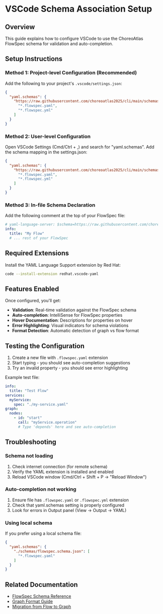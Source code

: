 # VSCode Schema Association Setup

## Overview

This guide explains how to configure VSCode to use the ChoreoAtlas FlowSpec schema for validation and auto-completion.

## Setup Instructions

### Method 1: Project-level Configuration (Recommended)

Add the following to your project's `.vscode/settings.json`:

```json
{
  "yaml.schemas": {
    "https://raw.githubusercontent.com/choreoatlas2025/cli/main/schemas/flowspec.schema.json": [
      "*.flowspec.yaml",
      "*.flowspec.yml"
    ]
  }
}
```

### Method 2: User-level Configuration

Open VSCode Settings (Cmd/Ctrl + ,) and search for "yaml.schemas". Add the schema mapping in the settings.json:

```json
{
  "yaml.schemas": {
    "https://raw.githubusercontent.com/choreoatlas2025/cli/main/schemas/flowspec.schema.json": [
      "*.flowspec.yaml",
      "*.flowspec.yml"
    ]
  }
}
```

### Method 3: In-file Schema Declaration

Add the following comment at the top of your FlowSpec file:

```yaml
# yaml-language-server: $schema=https://raw.githubusercontent.com/choreoatlas2025/cli/main/schemas/flowspec.schema.json
info:
  title: "My Flow"
  # ... rest of your FlowSpec
```

## Required Extensions

Install the YAML Language Support extension by Red Hat:

```bash
code --install-extension redhat.vscode-yaml
```

## Features Enabled

Once configured, you'll get:

- **Validation**: Real-time validation against the FlowSpec schema
- **Auto-completion**: IntelliSense for FlowSpec properties
- **Hover Documentation**: Descriptions for properties on hover
- **Error Highlighting**: Visual indicators for schema violations
- **Format Detection**: Automatic detection of graph vs flow format

## Testing the Configuration

1. Create a new file with `.flowspec.yaml` extension
2. Start typing - you should see auto-completion suggestions
3. Try an invalid property - you should see error highlighting

Example test file:

```yaml
info:
  title: "Test Flow"
services:
  myService:
    spec: "./my-service.yaml"
graph:
  nodes:
    - id: "start"
      call: "myService.operation"
      # Type 'depends' here and see auto-completion
```

## Troubleshooting

### Schema not loading

1. Check internet connection (for remote schema)
2. Verify the YAML extension is installed and enabled
3. Reload VSCode window (Cmd/Ctrl + Shift + P -> "Reload Window")

### Auto-completion not working

1. Ensure file has `.flowspec.yaml` or `.flowspec.yml` extension
2. Check that yaml.schemas setting is properly configured
3. Look for errors in Output panel (View -> Output -> YAML)

### Using local schema

If you prefer using a local schema file:

```json
{
  "yaml.schemas": {
    "./schemas/flowspec.schema.json": [
      "*.flowspec.yaml"
    ]
  }
}
```

## Related Documentation

- [FlowSpec Schema Reference](../flowspec/schema.md)
- [Graph Format Guide](../flowspec/graph-format.md)
- [Migration from Flow to Graph](../migration/flow-to-graph.md)